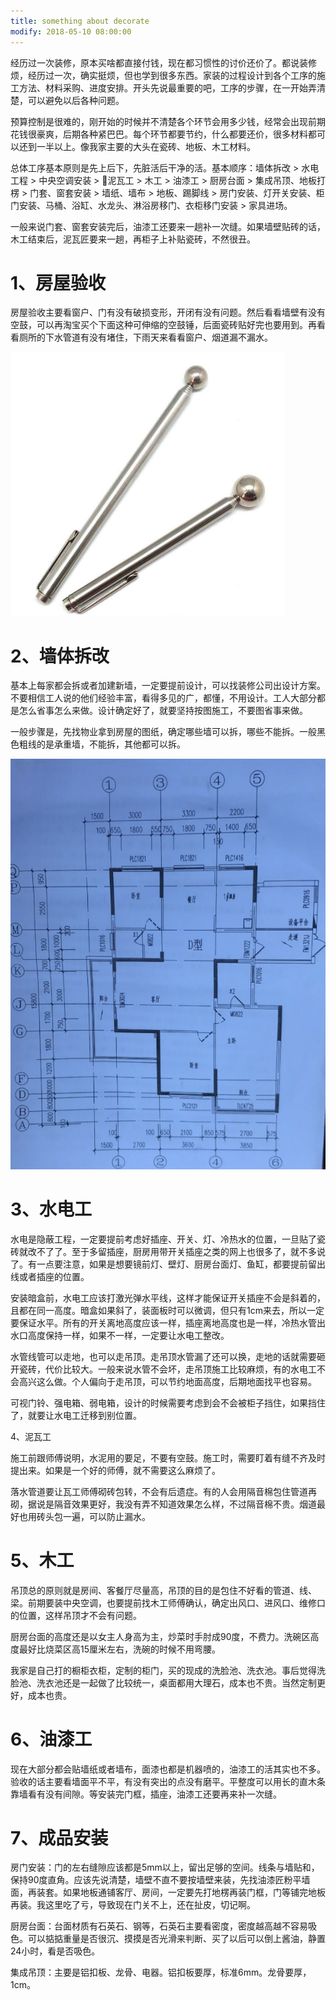 ```yaml
---
title: something about decorate
modify: 2018-05-10 08:00:00
---
```




经历过一次装修，原本买啥都直接付钱，现在都习惯性的讨价还价了。都说装修烦，经历过一次，确实挺烦，但也学到很多东西。家装的过程设计到各个工序的施工方法、材料采购、进度安排。开头先说最重要的吧，工序的步骤，在一开始弄清楚，可以避免以后各种问题。

<!-- more -->

预算控制是很难的，刚开始的时候并不清楚各个环节会用多少钱，经常会出现前期花钱很豪爽，后期各种紧巴巴。每个环节都要节约，什么都要还价，很多材料都可以还到一半以上。像我家主要的大头在瓷砖、地板、木工材料。

总体工序基本原则是先上后下，先脏活后干净的活。基本顺序：墙体拆改 > 水电工程 > 中央空调安装 > 泥瓦工  > 木工 > 油漆工 > 厨房台面 > 集成吊顶、地板打楞 > 门套、窗套安装  > 墙纸、墙布 > 地板、踢脚线 > 房门安装、灯开关安装、柜门安装、马桶、浴缸、水龙头、淋浴房移门、衣柜移门安装 > 家具进场。

一般来说门套、窗套安装完后，油漆工还要来一趟补一次缝。如果墙壁贴砖的话，木工结束后，泥瓦匠要来一趟，再柜子上补贴瓷砖，不然很丑。

# 1、房屋验收

房屋验收主要看窗户、门有没有破损变形，开闭有没有问题。然后看看墙壁有没有空鼓，可以再淘宝买个下面这种可伸缩的空鼓锤，后面瓷砖贴好完也要用到。再看看厕所的下水管道有没有堵住，下雨天来看看窗户、烟道漏不漏水。

![95231536025009844](95231536025009844.png)

# 2、**墙体拆改**

基本上每家都会拆或者加建新墙，一定要提前设计，可以找装修公司出设计方案。不要相信工人说的他们经验丰富，看得多见的广，都懂，不用设计。工人大部分都是怎么省事怎么来做。设计确定好了，就要坚持按图施工，不要图省事来做。

一般步骤是，先找物业拿到房屋的图纸，确定哪些墙可以拆，哪些不能拆。一般黑色粗线的是承重墙，不能拆，其他都可以拆。

![21371536025852648](21371536025852648.png)

# 3、水电工

水电是隐蔽工程，一定要提前考虑好插座、开关、灯、冷热水的位置，一旦贴了瓷砖就改不了了。至于多留插座，厨房用带开关插座之类的网上也很多了，就不多说了。有一点要注意，如果是想要镜前灯、壁灯、厨房台面灯、鱼缸，都要提前留出线或者插座的位置。

安装暗盒前，水电工应该打激光弹水平线，这样才能保证开关插座不会是斜着的，且都在同一高度。暗盒如果斜了，装面板时可以微调，但只有1cm来去，所以一定要保证水平。所有的开关离地高度应该一样，插座离地高度也是一样，冷热水管出水口高度保持一样，如果不一样，一定要让水电工整改。

水管线管可以走地，也可以走吊顶。走吊顶水管漏了还可以换，走地的话就需要砸开瓷砖，代价比较大。一般来说水管不会坏，走吊顶施工比较麻烦，有的水电工不会高兴这么做。个人偏向于走吊顶，可以节约地面高度，后期地面找平也容易。

可视门铃、强电箱、弱电箱，设计的时候需要考虑到会不会被柜子挡住，如果挡住了，就要让水电工迁移到别位置。

4、泥瓦工

施工前跟师傅说明，水泥用的要足，不要有空鼓。施工时，需要盯着有缝不齐及时提出来。如果是一个好的师傅，就不需要这么麻烦了。

落水管道要让瓦工师傅砌砖包转，不会有后遗症。有的人会用隔音棉包住管道再砌，据说是隔音效果更好，我没有弄不知道效果怎么样，不过隔音棉不贵。烟道最好也用砖头包一遍，可以防止漏水。

# 5、木工

吊顶总的原则就是房间、客餐厅尽量高，吊顶的目的是包住不好看的管道、线、梁。前期要装中央空调，也要提前找木工师傅确认，确定出风口、进风口、维修口的位置，这样吊顶才不会有问题。

厨房台面的高度还是以女主人身高为主，炒菜时手肘成90度，不费力。洗碗区高度最好比烧菜区高15厘米左右，洗碗的时候不用弯腰。

我家是自己打的橱柜衣柜，定制的柜门，买的现成的洗脸池、洗衣池。事后觉得洗脸池、洗衣池还是一起做了比较统一，桌面都用大理石，成本也不贵。当然定制更好，成本也贵。

# 6、油漆工

现在大部分都会贴墙纸或者墙布，面漆也都是机器喷的，油漆工的活其实也不多。验收的话主要看墙面平不平，有没有突出的点没有磨平。平整度可以用长的直木条靠墙看有没有间隙。等安装完门框，插座，油漆工还要再来补一次缝。

# 7、成品安装

房门安装：门的左右缝隙应该都是5mm以上，留出足够的空间。线条与墙贴和，保持90度直角。应该先说清楚，墙壁不直不要按墙壁来装，先找油漆匠粉平墙面，再装套。如果地板通铺客厅、房间，一定要先打地楞再装门框，门等铺完地板再装。我这里吃了亏，导致现在门关不上，还在扯皮，切记啊。

厨房台面：台面材质有石英石、钢等，石英石主要看密度，密度越高越不容易吸色。可以掂掂重量是否很沉、摸摸是否光滑来判断、买了以后可以倒上酱油，静置24小时，看是否吸色。

集成吊顶：主要是铝扣板、龙骨、电器。铝扣板要厚，标准6mm。龙骨要厚，1cm。